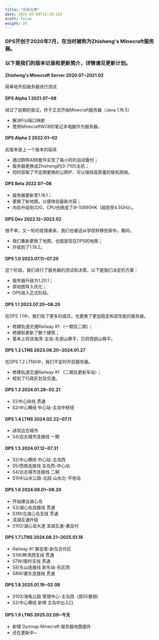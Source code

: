 ```yaml
---
title: "历史沿革"
date: 2025-03-08T15:26:15Z
draft: false
weight: 20
---
```


### DPS开创于2020年7月，在当时被称为Zhisheng's Minecraft服务器。
### 以下是我们的版本记录和更新简介，详情请见更新计划。 

#### Zhisheng's Minecraft Server 2020.07~2021.02
简单地开启服务器进行测试

#### DPS Alpha 1 2021.07~08 
经过了前期的尝试，终于正式开始Minecraft服务器（Java 1.16.5）
* 解决Frp端口映射
* 使用MinecraftWCB的笔记本电脑作为服务器。 

#### DPS Alpha 2 2022.01~02 
此版本是上一个版本的延续
* 通过群晖ABB套件实现了每小时的自动备份；
* 服务器更换成Zhisheng的i3-7100主机；
* 同时获取了不定期更换的公网IP，可以保持高质量的联机网络。 

#### DPS Beta 2022.07~08 
* 服务器更新至1.18.1；
* 更换了新地图，以便体验最新内容；
* 内存升级到32G，CPU也换成了i9-10890HK（超频至4.5GHz）。 

#### DPS Dev 2022.12~2023.02 
很不幸，又一轮的疫情袭来，我们也被迫从学校转移到家中。期间，
* 我们重新更换了地图，也就是现在DPS的地图；
* 升级到了1.19.2。 

#### DPS 1.0 2023.07.11~07.20 
这个阶段，我们进行了服务器的测试和决策，以下是我们决定的方案： 
* 服务器升级为1.20.1；
* 原地图导入优化；
* DPS进入正式阶段。

#### DPS 1.1 2023.07.20~08.20 
在DPS 1.1中，我们有了更多的成员，也更换了更加稳定和高性能的服务器。 
* 修建轨道交通Railway #1 （一期及二期）； 
* 修建和更新了数个建筑； 
* 基本上将滨海湾-主岛-东部山移平，已将西部山移平。 

#### DPS 1.2 LTNS 2023.08.20~2024.01.27 
在DPS 1.2 LTNS中，我们不定时开启服务器。 
* 修建轨道交通Railway #1 （二期及更新车站）； 
* 规划了行政区划及交通。

#### DPS 1.3 2024.01.28~02.21
* S1/中心纵线 贯通
* S2/中心横线 中心站-主岛中枢纽

#### DPS 1.4 LTNS 2024.02.22~07.11
* 进攻远古城市
* S4/远古城市连接线 一期

#### DPS 1.5 2024.07.12~07.31
* S2/中心横线 中心站-主岛西
* S5/西南连接线 主岛西-中心站
* S4/远古城市连接线 二期
* S104/山水公路-北段 山水北-平地岛

#### DPS 1.6 2024.08.01~08.20
* 开始建设湖心岛
* S3/湖心岛连接线 贯通
* S3N/北湖心岛支线 贯通
* 滨湖互通升级
* S102/湖心岛大道 滨湖互通-袭击村

#### DPS 1.7 LTNS 2024.08.21~2025.01.18
* Railway #1 袭击塔-新东合作区
* S1W/畔湾西支线 贯通
* S7W/南村支线 贯通
* S8/东山连接线 新东站-东区西
* S8W/袭东连接线 贯通

#### DPS 1.8 2025.01.19~02.08
* S103/海龟公路 管理中心-主岛西（原S5撤销）
* S2/中心横线 新增 主岛中出入口

#### DPS 1.9 LTNS 2025.02.09~今天
* 新增 Dynmap Minecraft 服务器地图插件
* 还在更新中~